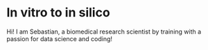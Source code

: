 # In vitro to in silico

Hi! I am Sebastian, a biomedical research scientist by training with a passion for data science and coding!
